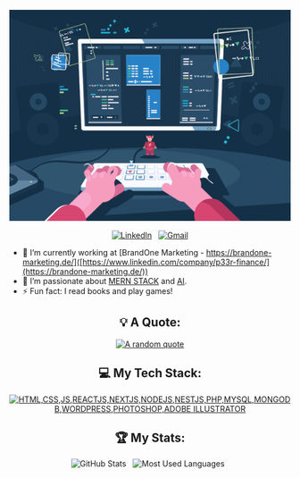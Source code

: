 <div align="center">

[![Hello World, I'm Pllumi!](assets/programmer-typing.gif)](https://github.com/pllumrashica)


[![LinkedIn](https://skillicons.dev/icons?i=linkedin)](https://www.linkedin.com/in/pllumrashica/) &nbsp;
[![Gmail](https://skillicons.dev/icons?i=gmail)](mailto:pellumbrashica1@Gmail.com?subject=Hello%20Pllumi,%20From%20Github)

</div>

- 🔭 I’m currently working at [BrandOne Marketing - https://brandone-marketing.de/]([https://www.linkedin.com/company/p33r-finance/](https://brandone-marketing.de/))
- 🌱 I’m passionate about [MERN STACK]([https://aws.amazon.com/serverless/](https://www.mongodb.com/mern-stack)) and [AI]([https://ethereum.org/en/web3/](https://en.wikipedia.org/wiki/Artificial_intelligence)).
- ⚡ Fun fact: I read books and play games!

<div align="center">

## 💡 A Quote:

[![A random quote](https://quotes-github-readme.vercel.app/api?type=horizontal&theme=dark)](https://github.com/piyushsuthar/github-readme-quotes)

## 💻 My Tech Stack:

[![HTML,CSS,JS,REACTJS,NEXTJS,NODEJS,NESTJS,PHP,MYSQL,MONGODB,WORDPRESS,PHOTOSHOP,ADOBE ILLUSTRATOR](https://skillicons.dev/icons?i=html,css,js,react,nextjs,nodejs,nestjs,php,mysql,mongodb,wordpress,ps,ai)](https://skillicons.dev)

## 🏆 My Stats:

<p>
    <img height=175 alt="GitHub Stats" src="https://github-readme-stats.vercel.app/api?username=pllumrashica&show_icons=true&count_private=true&theme=dark" />&nbsp;&nbsp;
    <img height=175 alt="Most Used Languages" src="https://github-readme-stats.vercel.app/api/top-langs/?username=pllumrashica&layout=compact&theme=dark" />&nbsp;&nbsp;
</p>


</div>
